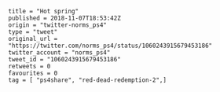 ```
title = "Hot spring"
published = 2018-11-07T18:53:42Z
origin = "twitter-norms_ps4"
type = "tweet"
original_url = "https://twitter.com/norms_ps4/status/1060243915679453186"
twitter_account = "norms_ps4"
tweet_id = "1060243915679453186"
retweets = 0
favourites = 0
tag = [ "ps4share", "red-dead-redemption-2",]
```

<p class='image'><img src='https://mnf.m17s.net/2018/11/07/Dra-OD0XgAALpNB.jpg' alt=''></p>

